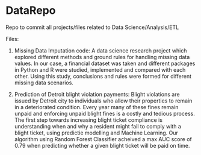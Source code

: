 # DataRepo
Repo to commit all projects/files related to Data Science/Analysis/ETL

Files:
1. Missing Data Imputation code: 
A data science research project which explored different methods and ground rules for handling missing data values. In our case, a financial dataset was taken and different packages in Python and R were studied, implemented and compared with each other. Using this study, conclusions and rules were formed for different missing data scenarios.

2. Prediction of Detroit blight violation payments: 
Blight violations are issued by Detroit city to individuals who allow their properties to remain in a deteriorated condition. Every year many of these fines remain unpaid and enforcing unpaid blight fines is a costly and tedious process. The first step towards increasing blight ticket compliance is understanding when and why a resident might fail to comply with a blight ticket, using predictie modelling and Machine Learning. Our algorithm using Random Forest Classifier acheived a max AUC score of 0.79 when predicting whether a given blight ticket will be paid on time.
